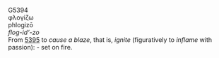 <body>
  <p>G5394<br>  φλογίζω  <br> phlogizō  <br><i>flog-id‘-zo </i><br>From <a href="g5395.htm">5395</a>  to <i>cause</i> <i>a</i> <i>blaze</i>, that is, <i>ignite</i> (figuratively to <i>inflame</i> with passion): - set on fire.<br></p>
 </body>